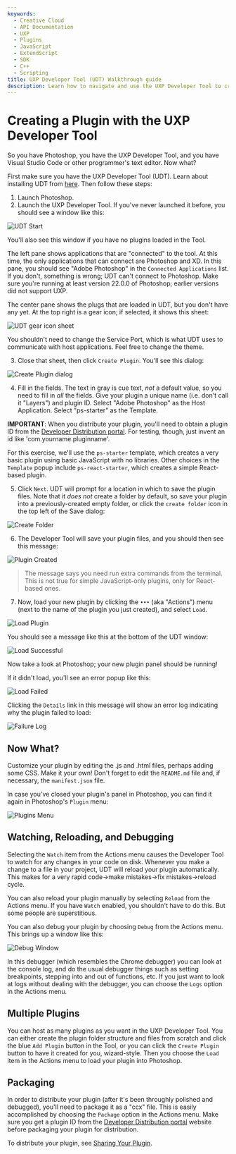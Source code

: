 ```yaml
---
keywords:
  - Creative Cloud
  - API Documentation
  - UXP
  - Plugins
  - JavaScript
  - ExtendScript
  - SDK
  - C++
  - Scripting
title: UXP Developer Tool (UDT) Walkthrough guide
description: Learn how to navigate and use the UXP Developer Tool to create and debug your plugin.
---
```


# Creating a Plugin with the UXP Developer Tool

So you have Photoshop, you have the UXP Developer Tool, and you have Visual Studio Code or other programmer's text editor. Now what?

First make sure you have the UXP Developer Tool (UDT). Learn about installing UDT from [here](../devtool/installation). Then follow these steps:


1. Launch Photoshop.
2. Launch the UXP Developer Tool. If you've never launched it before, you should see a window like this:

![UDT Start](images/udt-start.png)

You'll also see this window if you have no plugins loaded in the Tool.

The left pane shows applications that are "connected" to the tool. At this time, the only applications that can connect are Photoshop and XD. In this pane, you should see "Adobe Photoshop" in the `Connected Applications` list. If you don't, something is wrong; UDT can't connect to Photoshop. Make sure you're running at least version 22.0.0 of Photoshop; earlier versions did not support UXP.

The center pane shows the plugs that are loaded in UDT, but you don't have any yet. At the top right is a gear icon; if selected, it shows this sheet:

![UDT gear icon sheet](images/udt-gear-icon.png)

You shouldn't need to change the Service Port, which is what UDT uses to communicate with host applications. Feel free to change the theme.

3. Close that sheet, then click `Create Plugin`. You'll see this dialog:

![Create Plugin dialog](images/create-plugin.png)

4. Fill in the fields. The text in gray is cue text, _not_ a default value, so you need to fill in _all_ the fields. Give your plugin a unique name (i.e. don't call it "Layers") and plugin ID. Select "Adobe Photoshop" as the Host Application. Select "ps-starter" as the Template.

<InlineAlert variant="info" slots="text"/>

**IMPORTANT**:
When you distribute your plugin, you'll need to obtain a plugin ID from the [Developer Distribution portal](https://developer.adobe.com/developer-distribution/creative-cloud/overview/guides/plugin_id/). For testing, though, just invent an id like 'com.yourname.pluginname'.

For this exercise, we'll use the `ps-starter` template, which creates a very basic plugin using basic JavaScript with no libraries. Other choices in the `Template` popup include `ps-react-starter`, which creates a simple React-based plugin.

5. Click `Next`. UDT will prompt for a location in which to save the plugin files. Note that it _does not_ create a folder by default, so save your plugin into a previously-created empty folder, or click the `create folder` icon in the top left of the Save dialog:

![Create Folder](images/create-folder.png)

6. The Developer Tool will save your plugin files, and you should then see this message:

![Plugin Created](images/success.png)

> The message says you need run extra commands from the terminal. This is not true for simple JavaScript-only plugins, only for React-based ones.

7. Now, load your new plugin by clicking the `•••` (aka "Actions") menu (next to the name of the plugin you just created), and select `Load`.

![Load Plugin](images/load-plugin.png)

 You should see a message like this at the bottom of the UDT window:
 
 ![Load Successful](images/udt-load-successful.png)

 Now take a look at Photoshop; your new plugin panel should be running!

 If it didn't load, you'll see an error popup like this:

![Load Failed](images/udt-load-failed.png)

 Clicking the `Details` link in this message will show an error log indicating why the plugin failed to load:

 ![Failure Log](images/udt-failure-log.png)

 ## Now What?

 Customize your plugin by editing the .js and .html files, perhaps adding some CSS. Make it your own! Don't forget to edit the `README.md` file and, if necessary, the `manifest.json` file.

In case you've closed your plugin's panel in Photoshop, you can find it again in Photoshop's `Plugin` menu:

 ![Plugins Menu](images/udt-ps-plugins-menu.png)

 ## Watching, Reloading, and Debugging

 Selecting the `Watch` item from the Actions menu causes the Developer Tool to watch for any changes in your code on disk. 
 Whenever you make a change to a file in your project, UDT will reload your plugin automatically. This makes for a very rapid code->make mistakes->fix mistakes->reload cycle.

 You can also reload your plugin manually by selecting `Reload` from the Actions menu. If you have `Watch` enabled, you shouldn't have to do this. But some people are superstitious.

 You can also debug your plugin by choosing `Debug` from the Actions menu. This brings up a window like this:

 ![Debug Window](images/udt-debugger.png)

 In this debugger (which resembles the Chrome debugger) you can look at the console log, and do the usual debugger things such as setting breakpoints, stepping into and out of functions, etc. If you just want to look at logs without dealing with the debugger, you can choose the `Logs` option in the Actions menu.

 ## Multiple Plugins

 You can host as many plugins as you want in the UXP Developer Tool. You can either create the plugin folder structure and files from scratch and click the blue `Add Plugin` button in the Tool, or you can click the `Create Plugin` button to have it created for you, wizard-style. Then you choose the `Load` item in the Actions menu to load your plugin into Photoshop.

 ## Packaging
 In order to distribute your plugin (after it's been throughly polished and debugged), you'll need to package it as a "ccx" file. This is easily accomplished by choosing the `Package` option in the Actions menu. Make sure you get a plugin ID from the [Developer Distribution portal](https://developer.adobe.com/developer-distribution/creative-cloud/overview/guides/plugin_id/) website before packaging your plugin for distribution.

 To distribute your plugin, see [Sharing Your Plugin](../../distribution/).
